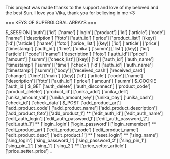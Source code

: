 This project was made thanks to the support and love of my beloved and the best Sun. I love you Vika, thank you for believing in me <3

=== KEYS OF SUPERGLOBAL ARRAYS ===

$_SESSION
	['auth']
		['id']
		['name']
		['login']
	['product']
		['id']
		['article']
		['code']
		['name']
		['description']
		['foto']
		['auth_id']
		['price']
	['product_list']
		[(key)]
			['id']
			['article']
			['name']
			['foto']
	['price_list']
		[(key)]
			['id']
			['article']
			['price']
			['timestamp']
			['auth_id']
			['time']
	['unika']
		['summ']
		['list']
			[(key)]
				['id']
				['article']
				['code']
				['name']
				['description']
				['foto']
				['auth_id']
				['price']
				['amount']
				['summ']
	['check_list']
		[(key)]
			['id']
			['auth_id']
			['auth_name']
			['timestamp']
			['summ']
			['time']
	['check']
		['id']
		['auth_id']
		['auth_name']
		['timestamp']
		['summ']
		['body']
		['received_cash']
		['received_card']
		['change']
		['time']
		['main']
		  [(key)]
			['id']
			['article']
			['code']
			['name']
			['description']
			['foto']
			['auth_id']
			['price']
			['amount']
			['summ']
$_COOKIE
	['auth_id']
$_GET
	['auth_delete']
	['auth_disconnect']
	['product_code']
	['product_delete']
	['product_id']
	['unika_add']
	['unika_dell']
	['unika_amount_val']
	['unika_amount_key']
	['unika_pay']
	['unika_cash']
	['check_id']
	['check_data']
$_POST
	['add_product_art']
	['add_product_code']
	['add_product_name']
	['add_product_description']
	['add_product_foto']
	['add_product_1']
**
	['edit_auth_id']
	['edit_auth_name']
	['edit_auth_login']
	['edit_auth_password_1']
	['edit_auth_password_2']
	['edit_auth_1']
**
	['login_login']
	['login_password']
	['login_remember']
**
	['edit_product_art']
	['edit_product_code']
	['edit_product_name']
	['edit_product_desc']
	['edit_product_1']
**
	['reset_login']
**
	['sing_name']
	['sing_login']
	['sing_password_1']
	['sing_password_2']
	['sing_pin_1']
	['sing_pin_2']
	['sing_1']
	['sing_2']
**
	['price_setter_article']
	['price_setter_price']
_
